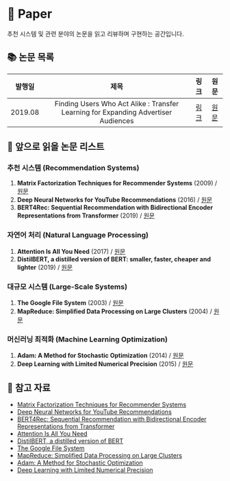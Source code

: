 # 📗 Paper

추천 시스템 및 관련 분야의 논문을 읽고 리뷰하며 구현하는 공간입니다.

## 📚 논문 목록

| 발행일 | 제목 | 링크 | 원문 |
|:---:|:---:|:---:|:---:|
| 2019.08 | Finding Users Who Act Alike : Transfer Learning for Expanding Advertiser Audiences | [링크](./Finding%20Users%20Who%20Act%20Alike%20%3A%20Transfer%20Learning%20for%20Expanding%20Advertiser%20Audiences) | [원문](https://www.pinterestlabs.com/media/phkg2uau/transferlearning-kdd2019.pdf) |

## 📖 앞으로 읽을 논문 리스트

### 추천 시스템 (Recommendation Systems)
1. **Matrix Factorization Techniques for Recommender Systems** (2009) / [원문](https://datajobs.com/data-science-repo/Recommender-Systems-[Netflix].pdf)
2. **Deep Neural Networks for YouTube Recommendations** (2016) / [원문](https://static.googleusercontent.com/media/research.google.com/ko//pubs/archive/45530.pdf)
3. **BERT4Rec: Sequential Recommendation with Bidirectional Encoder Representations from Transformer** (2019) / [원문](https://arxiv.org/pdf/1904.06690.pdf)

### 자연어 처리 (Natural Language Processing)
1. **Attention Is All You Need** (2017) / [원문](https://arxiv.org/pdf/1706.03762.pdf)
2. **DistilBERT, a distilled version of BERT: smaller, faster, cheaper and lighter** (2019) / [원문](https://arxiv.org/pdf/1910.01108.pdf)

### 대규모 시스템 (Large-Scale Systems)
1. **The Google File System** (2003) / [원문](https://static.googleusercontent.com/media/research.google.com/ko//archive/gfs-sosp2003.pdf)
2. **MapReduce: Simplified Data Processing on Large Clusters** (2004) / [원문](https://static.googleusercontent.com/media/research.google.com/ko//archive/mapreduce-osdi04.pdf)

### 머신러닝 최적화 (Machine Learning Optimization)
1. **Adam: A Method for Stochastic Optimization** (2014) / [원문](https://arxiv.org/pdf/1412.6980.pdf)
2. **Deep Learning with Limited Numerical Precision** (2015) / [원문](https://arxiv.org/pdf/1502.02551.pdf)

## 📌 참고 자료

- [Matrix Factorization Techniques for Recommender Systems](https://datajobs.com/data-science-repo/Recommender-Systems-[Netflix].pdf)
- [Deep Neural Networks for YouTube Recommendations](https://static.googleusercontent.com/media/research.google.com/ko//pubs/archive/45530.pdf)
- [BERT4Rec: Sequential Recommendation with Bidirectional Encoder Representations from Transformer](https://arxiv.org/pdf/1904.06690.pdf)
- [Attention Is All You Need](https://arxiv.org/pdf/1706.03762.pdf)
- [DistilBERT, a distilled version of BERT](https://arxiv.org/pdf/1910.01108.pdf)
- [The Google File System](https://static.googleusercontent.com/media/research.google.com/ko//archive/gfs-sosp2003.pdf)
- [MapReduce: Simplified Data Processing on Large Clusters](https://static.googleusercontent.com/media/research.google.com/ko//archive/mapreduce-osdi04.pdf)
- [Adam: A Method for Stochastic Optimization](https://arxiv.org/pdf/1412.6980.pdf)
- [Deep Learning with Limited Numerical Precision](https://arxiv.org/pdf/1502.02551.pdf) 